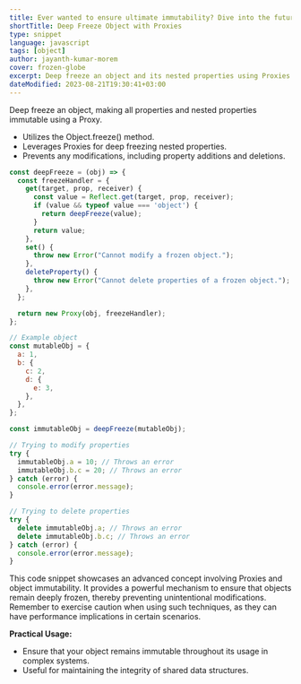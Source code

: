 ```yaml
---
title: Ever wanted to ensure ultimate immutability? Dive into the future of object protection with this Proxy-powered deep freeze snippet
shortTitle: Deep Freeze Object with Proxies
type: snippet
language: javascript
tags: [object]
author: jayanth-kumar-morem
cover: frozen-globe
excerpt: Deep freeze an object and its nested properties using Proxies and Object.freeze(), ensuring comprehensive immutability and preventing modifications.
dateModified: 2023-08-21T19:30:41+03:00
---
```


Deep freeze an object, making all properties and nested properties immutable using a Proxy.

- Utilizes the Object.freeze() method.
- Leverages Proxies for deep freezing nested properties.
- Prevents any modifications, including property additions and deletions.

```js
const deepFreeze = (obj) => {
  const freezeHandler = {
    get(target, prop, receiver) {
      const value = Reflect.get(target, prop, receiver);
      if (value && typeof value === 'object') {
        return deepFreeze(value);
      }
      return value;
    },
    set() {
      throw new Error("Cannot modify a frozen object.");
    },
    deleteProperty() {
      throw new Error("Cannot delete properties of a frozen object.");
    },
  };

  return new Proxy(obj, freezeHandler);
};

// Example object
const mutableObj = {
  a: 1,
  b: {
    c: 2,
    d: {
      e: 3,
    },
  },
};

const immutableObj = deepFreeze(mutableObj);

// Trying to modify properties
try {
  immutableObj.a = 10; // Throws an error
  immutableObj.b.c = 20; // Throws an error
} catch (error) {
  console.error(error.message);
}

// Trying to delete properties
try {
  delete immutableObj.a; // Throws an error
  delete immutableObj.b.c; // Throws an error
} catch (error) {
  console.error(error.message);
}
```
This code snippet showcases an advanced concept involving Proxies and object immutability. It provides a powerful mechanism to ensure that objects remain deeply frozen, thereby preventing unintentional modifications. Remember to exercise caution when using such techniques, as they can have performance implications in certain scenarios.

**Practical Usage:**
- Ensure that your object remains immutable throughout its usage in complex systems.
- Useful for maintaining the integrity of shared data structures.
